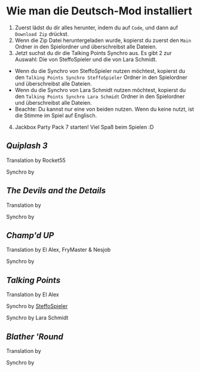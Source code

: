 # Wie man die Deutsch-Mod installiert

1. Zuerst lädst du dir alles herunter, indem du auf `Code`, und dann auf `Download Zip` drückst.
2. Wenn die Zip Datei heruntergeladen wurde, kopierst du zuerst den `Main` Ordner in den Spielordner und überschreibst alle Dateien.
3. Jetzt suchst du dir die Talking Points Synchro aus. Es gibt 2 zur Auswahl: Die von SteffoSpieler und die von Lara Schmidt.
  - Wenn du die Synchro von SteffoSpieler nutzen möchtest, kopierst du den `Talking Points Synchro SteffoSpieler` Ordner in den Spielordner und überschreibst alle Dateien.
  - Wenn du die Synchro von Lara Schmidt nutzen möchtest, kopierst du den `Talking Points Synchro Lara Schmidt` Ordner in den Spielordner und überschreibst alle Dateien.
  - Beachte: Du kannst nur eine von beiden nutzen. Wenn du keine nutzt, ist die Stimme im Spiel auf Englisch.
4. Jackbox Party Pack 7 starten! Viel Spaß beim Spielen :D

***Quiplash 3***
-
Translation by Rocket55

Synchro by

***The Devils and the Details***
-
Translation by

Synchro by

***Champ'd UP***
-
Translation by El Alex, FryMaster & Nesjob

Synchro by

***Talking Points***
-
Translation by El Alex

Synchro by [SteffoSpieler](https://github.com/SteffoSpieler)

Synchro by Lara Schmidt


***Blather 'Round***
-
Translation by

Synchro by
